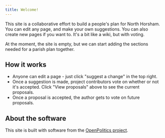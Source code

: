 ```yaml
---
title: Welcome!
---
```


This site is a collaborative effort to build a people's plan for North Horsham. You can edit any page, and make your own suggestions. You can also create new pages if you want to. It's a bit like a wiki, but with voting.

At the moment, the site is empty, but we can start adding the sections needed for a parish plan together.

## How it works

* Anyone can edit a page - just click "suggest a change" in the top right.
* Once a suggestion is made, project contributors vote on whether or not it's accepted. Click "View proposals" above to see the current proposals.
* Once a proposal is accepted, the author gets to vote on future proposals.

## About the software

This site is built with software from the [OpenPolitics project](https://openpolitics.org.uk).